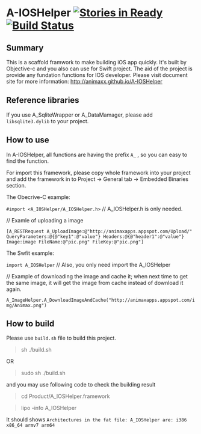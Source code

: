A-IOSHelper [![Stories in Ready](https://badge.waffle.io/animaxx/a-ioshelper.svg?label=ready&title=Ready)](http://waffle.io/animaxx/a-ioshelper)  [![Build Status](https://travis-ci.org/Animaxx/A-IOSHelper.svg?branch=master)](https://travis-ci.org/Animaxx/A-IOSHelper)
===========

## Summary
This is a scaffold framwork to make building iOS app quickly. It's built by Objective-c and you also can use for Swift project. The aid of the project is provide any fundation functions for IOS developer. Please visit document site for more information: http://animaxx.github.io/A-IOSHelper

## Reference libraries
If you use A_SqliteWrapper or A_DataMamager, please add `libsqlite3.dylib` to your project.

## How to use
In A-IOSHelper, all functions are having the prefix `A_` , so you can easy to find the function.

For import this framework, please copy whole framework into your project and add the framework in to Project -> General tab -> Embedded Binaries section.

The Obecrive-C example:

`#import <A_IOSHelper/A_IOSHelper.h>` // A_IOSHelper.h is only needed. 

// Examle of uploading a image

`[A_RESTRequest A_UploadImage:@"http://animaxapps.appspot.com/Upload/" QueryParameters:@{@"key1":@"value"} Headers:@{@"header1":@"value"} Image:image FileName:@"pic.png" FileKey:@"pic.png"]`

The Swfit example:

`import A_IOSHelper` // Also, you only need import the A_IOSHelper

// Example of downloading the image and cache it; when next time to get the same image, it will get the image from cache instead of download it again.

`A_ImageHelper.A_DownloadImageAndCache("http://animaxapps.appspot.com/img/Animax.png")`


## How to build 
Please use `build.sh` file to build this project.
> sh ./build.sh

OR
> sudo sh ./build.sh

and you may use following code to check the building result 
> cd Product/A_IOSHelper.framework

> lipo -info A_IOSHelper

It should shows `Architectures in the fat file: A_IOSHelper are: i386 x86_64 armv7 arm64`

